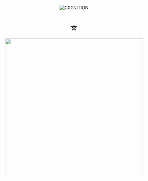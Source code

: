 ## 

<p align="center"> <img src="https://komarev.com/ghpvc/?username=C0GNITION&label=yes,%20me&color=eb349b&style=flat" alt="C0GNITION" /> </p>
<h1 align="center">☆</h1>
<p align="center"> 
  <img width="450" height="450" src="https://i.ibb.co/BtFh1gg/Untitled31-20241228204753.png">
</p>



